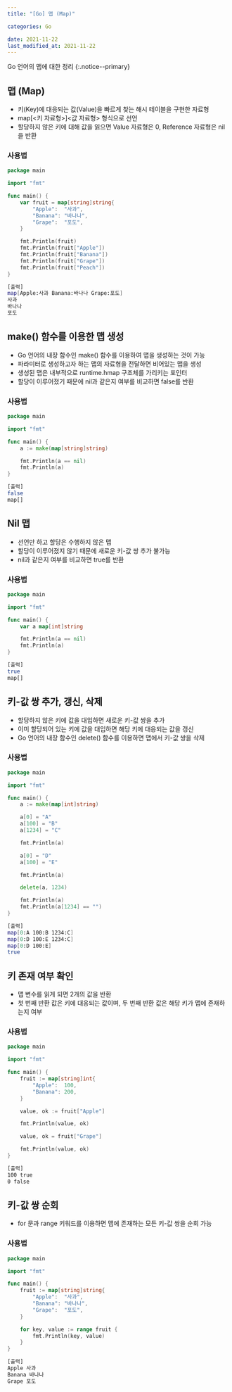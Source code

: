 ```yaml
---
title: "[Go] 맵 (Map)"

categories: Go

date: 2021-11-22
last_modified_at: 2021-11-22
---
```


Go 언어의 맵에 대한 정리
{:.notice--primary}

## 맵 (Map)

- 키(Key)에 대응되는 값(Value)을 빠르게 찾는 해시 테이블을 구현한 자료형
- map[\<키 자료형>]\<값 자료형> 형식으로 선언
- 할당하지 않은 키에 대해 값을 읽으면 Value 자료형은 0, Reference 자료형은 nil을 반환

### 사용법

``` go
package main

import "fmt"

func main() {
	var fruit = map[string]string{
		"Apple":  "사과",
		"Banana": "바나나",
		"Grape":  "포도",
	}

	fmt.Println(fruit)
	fmt.Println(fruit["Apple"])
	fmt.Println(fruit["Banana"])
	fmt.Println(fruit["Grape"])
	fmt.Println(fruit["Peach"])
}
```

``` bash
[출력]
map[Apple:사과 Banana:바나나 Grape:포도]
사과
바나나
포도

```

## make() 함수를 이용한 맵 생성

- Go 언어의 내장 함수인 make() 함수를 이용하여 맵을 생성하는 것이 가능
- 파라미터로 생성하고자 하는 맵의 자료형을 전달하면 비어있는 맵을 생성
- 생성된 맵은 내부적으로 runtime.hmap 구조체를 가리키는 포인터
- 할당이 이루어졌기 때문에 nil과 같은지 여부를 비교하면 false를 반환

### 사용법

``` go
package main

import "fmt"

func main() {
	a := make(map[string]string)

	fmt.Println(a == nil)
	fmt.Println(a)
}
```

``` bash
[출력]
false
map[]
```

## Nil 맵

- 선언만 하고 할당은 수행하지 않은 맵
- 할당이 이루어졌지 않기 때문에 새로운 키-값 쌍 추가 불가능
- nil과 같은지 여부를 비교하면 true를 반환

### 사용법

``` go
package main

import "fmt"

func main() {
	var a map[int]string

	fmt.Println(a == nil)
	fmt.Println(a)
}
```

``` bash
[출력]
true
map[]
```

## 키-값 쌍 추가, 갱신, 삭제

- 할당하지 않은 키에 값을 대입하면 새로운 키-값 쌍을 추가
- 이미 할당되어 있는 키에 값을 대입하면 해당 키에 대응되는 값을 갱신
- Go 언어의 내장 함수인 delete() 함수를 이용하면 맵에서 키-값 쌍을 삭제

### 사용법

``` go
package main

import "fmt"

func main() {
	a := make(map[int]string)

	a[0] = "A"
	a[100] = "B"
	a[1234] = "C"

	fmt.Println(a)

	a[0] = "D"
	a[100] = "E"

	fmt.Println(a)

	delete(a, 1234)

	fmt.Println(a)
	fmt.Println(a[1234] == "")
}
```

``` bash
[출력]
map[0:A 100:B 1234:C]
map[0:D 100:E 1234:C]
map[0:D 100:E]
true
```

## 키 존재 여부 확인

- 맵 변수를 읽게 되면 2개의 값을 반환
- 첫 번째 반환 값은 키에 대응되는 값이며, 두 번째 반환 값은 해당 키가 맵에 존재하는지 여부

### 사용법

``` go
package main

import "fmt"

func main() {
	fruit := map[string]int{
		"Apple":  100,
		"Banana": 200,
	}

	value, ok := fruit["Apple"]

	fmt.Println(value, ok)

	value, ok = fruit["Grape"]

	fmt.Println(value, ok)
}
```

``` bash
[출력]
100 true
0 false
```

## 키-값 쌍 순회

- for 문과 range 키워드를 이용하면 맵에 존재하는 모든 키-값 쌍을 순회 가능

### 사용법

``` go
package main

import "fmt"

func main() {
	fruit := map[string]string{
		"Apple":  "사과",
		"Banana": "바나나",
		"Grape":  "포도",
	}

	for key, value := range fruit {
		fmt.Println(key, value)
	}
}
```

``` bash
[출력]
Apple 사과
Banana 바나나
Grape 포도
```